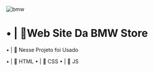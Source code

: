 ![bmw](https://user-images.githubusercontent.com/91854324/204935176-930df5ef-7be5-407e-8c8d-35b0701cfcec.png)




## <h1>• | 🚀Web Site Da BMW Store</h1>

• | 🚀 Nesse Projeto foi Usado 

• | 📁 HTML
• | 📁 CSS
• | 📁 JS
